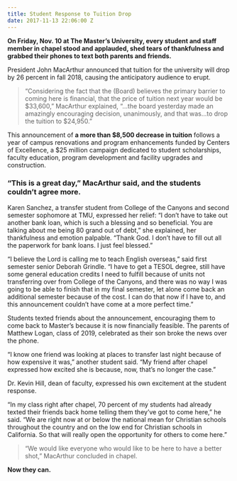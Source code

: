 ```yaml
---
title: Student Response to Tuition Drop
date: 2017-11-13 22:06:00 Z
---
```


**On Friday, Nov. 10 at The Master’s University, every student and staff member in chapel stood and applauded, shed tears of thankfulness and grabbed their phones to text both parents and friends.** 
	
President John MacArthur announced that tuition for the university will drop by 26 percent in fall 2018, causing the anticipatory audience to erupt. 
	
> “Considering the fact that the (Board) believes the primary barrier to coming here is financial, that the price of tuition next year would be $33,600,” MacArthur explained, “…the board yesterday made an amazingly encouraging decision, unanimously, and that was…to drop the tuition to $24,950.”
	
This announcement of **a more than $8,500 decrease in tuition** follows a year of campus renovations and program enhancements funded by Centers of Excellence, a $25 million campaign dedicated to student scholarships, faculty education, program development and facility upgrades and construction. 

### “This is a great day,” MacArthur said, and the students couldn’t agree more. 

Karen Sanchez, a transfer student from College of the Canyons and second semester sophomore at TMU, expressed her relief: “I don’t have to take out another bank loan, which is such a blessing and so beneficial. You are talking about me being 80 grand out of debt,” she explained, her thankfulness and emotion palpable. “Thank God. I don’t have to fill out all the paperwork for bank loans. I just feel blessed.” 
	
“I believe the Lord is calling me to teach English overseas,” said first semester senior Deborah Grindle. “I have to get a TESOL degree, still have some general education credits I need to fulfill because of units not transferring over from College of the Canyons, and there was no way I was going to be able to finish that in my final semester, let alone come back an additional semester because of the cost. I can do that now if I have to, and this announcement couldn’t have come at a more perfect time.” 

Students texted friends about the announcement, encouraging them to come back to Master’s because it is now financially feasible. The parents of Matthew Logan, class of 2019, celebrated as their son broke the news over the phone. 

“I know one friend was looking at places to transfer last night because of how expensive it was,” another student said. “My friend after chapel expressed how excited she is because, now, that’s no longer the case.” 
	
Dr. Kevin Hill, dean of faculty, expressed his own excitement at the student response. 

“In my class right after chapel, 70 percent of my students had already texted their friends back home telling them they’ve got to come here,” he said. “We are right now at or below the national mean for Christian schools throughout the country and on the low end for Christian schools in California. So that will really open the opportunity for others to come here.” 

> “We would like everyone who would like to be here to have a better shot,” MacArthur concluded in chapel.

**Now they can.** 